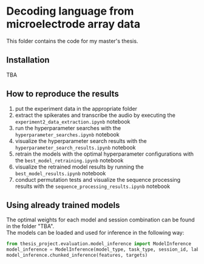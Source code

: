 # Decoding language from microelectrode array data

This folder contains the code for my master's thesis.

## Installation

TBA

## How to reproduce the results
1. put the experiment data in the appropriate folder
2. extract the spikerates and transcribe the audio by executing the `experiment2_data_extraction.ipynb` notebook
3. run the hyperparameter searches with the `hyperparameter_searches.ipynb` notebook
4. visualize the hyperparameter search results with the `hyperparameter_search_results.ipynb` notebook
5. retrain the models with the optimal hyperparameter configurations with the `best_model_retraining.ipynb` notebook
6. visualize the retrained model results by running the `best_model_results.ipynb` notebook
7. conduct permutation tests and visualize the sequence processing results with the `sequence_processing_results.ipynb` notebook

## Using already trained models
The optimal weights for each model and session combination can be found in the folder "TBA". \
The models can be loaded and used for inference in the following way:

```python
from thesis_project.evaluation.model_inference import ModelInference
model_inference = ModelInference(model_type, task_type, session_id, label_name)
model_inference.chunked_inference(features, targets)
```
